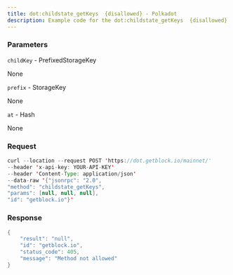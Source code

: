 ```yaml
---
title: dot:childstate_getKeys  {disallowed} - Polkadot
description: Example code for the dot:childstate_getKeys  {disallowed} json-rpc method. Сomplete guide on how to use dot:childstate_getKeys  {disallowed} json-rpc in GetBlock.io Web3 documentation.
---
```


### Parameters


`childKey` - PrefixedStorageKey

None

`prefix` - StorageKey

None

`at` - Hash

None

### Request

``` java
curl --location --request POST 'https://dot.getblock.io/mainnet/' 
--header 'x-api-key: YOUR-API-KEY' 
--header 'Content-Type: application/json' 
--data-raw '{"jsonrpc": "2.0",
"method": "childstate_getKeys",
"params": [null, null, null],
"id": "getblock.io"}'
```

###  Response

``` java
{
    "result": "null",
    "id": "getblock.io",
    "status_code": 405,
    "message": "Method not allowed"
}
```


